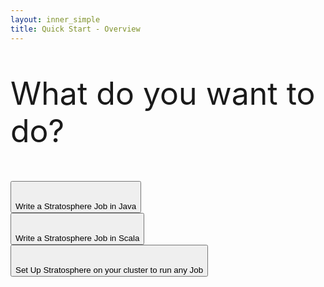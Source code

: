 ```yaml
--- 
layout: inner_simple
title: Quick Start - Overview
---
```


<p style="font-size: 50px;margin-bottom:50px" class="text-center">What do you want to do?</p>


<div class="row">
  <div class="col-md-4">
	<button type="button" class="btn btn-primary btn-lg btn-block gettingstarted-choices" onclick="location.href='{{ site.baseurl }}/quickstart/java.html'">
		<i class="icon-coffee icon-4x"></i><br> <br>Write a Stratosphere Job in Java
	</button>
  </div>
  <div class="col-md-4">
  	<button type="button" class="btn btn-primary btn-lg btn-block gettingstarted-choices" onclick="javascript:alert('ask aljoscha krettek');">
  		<i class="icon-code icon-4x"></i><br> <br>Write a Stratosphere Job in Scala</button>
  </div>
  <div class="col-md-4">
  	<button type="button" class="btn btn-primary btn-lg btn-block gettingstarted-choices" onclick="location.href='{{ site.baseurl }}/quickstart/build.html'">
  		<i class="icon-cloud icon-4x"></i><br> <br>Set Up Stratosphere on your cluster to run any Job
  	</button>
  </div>
</div>